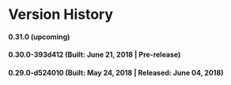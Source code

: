 # Version History


####  0.31.0 (upcoming)

#### 0.30.0-393d412 (Built: June 21, 2018 | Pre-release)

#### 0.29.0-d524010 (Built: May 24, 2018 | Released: June 04, 2018)

